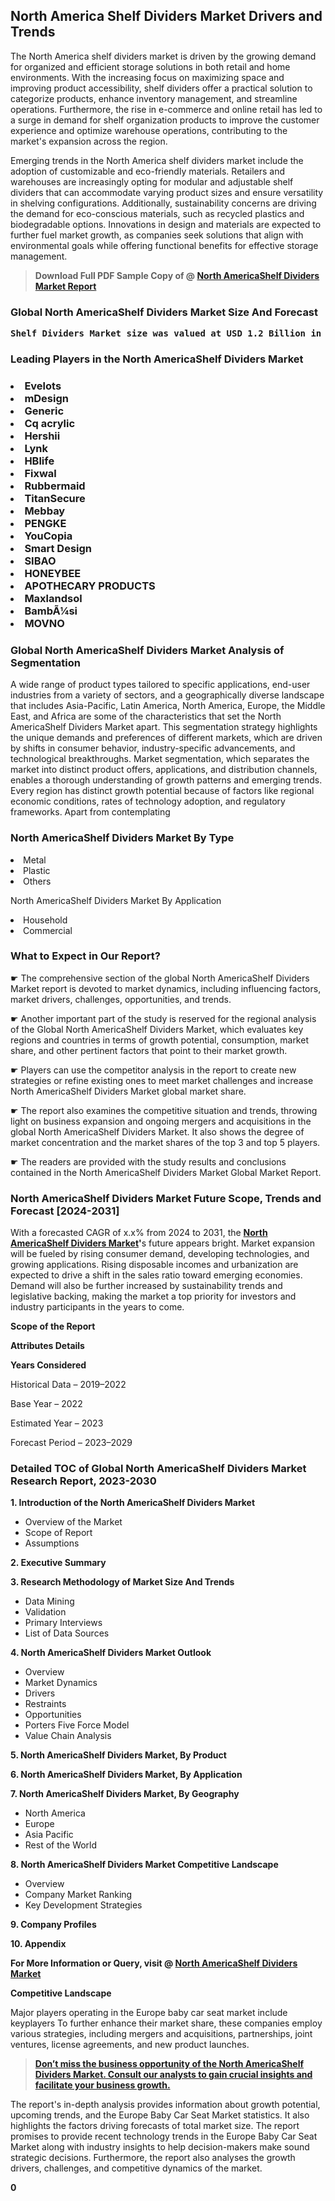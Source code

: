 <p> <h2>North America Shelf Dividers Market Drivers and Trends</h2><p>The North America shelf dividers market is driven by the growing demand for organized and efficient storage solutions in both retail and home environments. With the increasing focus on maximizing space and improving product accessibility, shelf dividers offer a practical solution to categorize products, enhance inventory management, and streamline operations. Furthermore, the rise in e-commerce and online retail has led to a surge in demand for shelf organization products to improve the customer experience and optimize warehouse operations, contributing to the market's expansion across the region.</p><p>Emerging trends in the North America shelf dividers market include the adoption of customizable and eco-friendly materials. Retailers and warehouses are increasingly opting for modular and adjustable shelf dividers that can accommodate varying product sizes and ensure versatility in shelving configurations. Additionally, sustainability concerns are driving the demand for eco-conscious materials, such as recycled plastics and biodegradable options. Innovations in design and materials are expected to further fuel market growth, as companies seek solutions that align with environmental goals while offering functional benefits for effective storage management.</p></p><blockquote id="" class=""><strong>Download Full PDF Sample Copy of @&nbsp;<a href="https://www.verifiedmarketreports.com/download-sample/?rid=304636&utm_source=GitHub-Jan&utm_medium=258" target="_blank">North AmericaShelf Dividers Market Report</a>&nbsp;&nbsp;</strong></blockquote><h3 id="" class=""><strong>Global&nbsp;North AmericaShelf Dividers Market Size And Forecast</strong></h3><pre class="reader-text-block__code-block"><strong>Shelf Dividers Market size was valued at USD 1.2 Billion in 2022 and is projected to reach USD 2.0 Billion by 2030, growing at a CAGR of 7.5% from 2024 to 2030.</strong></pre><h3 id="" class="">Leading Players in the&nbsp;North AmericaShelf Dividers Market</h3><h3 class=""></Li><Li>Evelots</Li><Li> mDesign</Li><Li> Generic</Li><Li> Cq acrylic</Li><Li> Hershii</Li><Li> Lynk</Li><Li> HBlife</Li><Li> Fixwal</Li><Li> Rubbermaid</Li><Li> TitanSecure</Li><Li> Mebbay</Li><Li> PENGKE</Li><Li> YouCopia</Li><Li> Smart Design</Li><Li> SIBAO</Li><Li> HONEYBEE</Li><Li> APOTHECARY PRODUCTS</Li><Li> Maxlandsol</Li><Li> BambÃ¼si</Li><Li> MOVNO</h3><h3 id="" class="">Global&nbsp;North AmericaShelf Dividers Market Analysis of Segmentation</h3><p id="" class="">A wide range of product types tailored to specific applications, end-user industries from a variety of sectors, and a geographically diverse landscape that includes Asia-Pacific, Latin America, North America, Europe, the Middle East, and Africa are some of the characteristics that set the North AmericaShelf Dividers Market apart. This segmentation strategy highlights the unique demands and preferences of different markets, which are driven by shifts in consumer behavior, industry-specific advancements, and technological breakthroughs. Market segmentation, which separates the market into distinct product offers, applications, and distribution channels, enables a thorough understanding of growth patterns and emerging trends. Every region has distinct growth potential because of factors like regional economic conditions, rates of technology adoption, and regulatory frameworks. Apart from contemplating</p><h3 id="" class="">North AmericaShelf Dividers Market&nbsp;By Type</h3><p></Li><Li>Metal</Li><Li> Plastic</Li><Li> Others</p><div class="" data-test-id=""><p>North AmericaShelf Dividers Market&nbsp;By Application</p></div><p class=""></Li><Li>Household</Li><Li> Commercial</p><div class="" data-test-id=""><h3><span class="">What to Expect in Our Report?</span></h3></div><div class="" data-test-id=""><p><span class="">☛ The comprehensive section of the global North AmericaShelf Dividers Market report is devoted to market dynamics, including influencing factors, market drivers, challenges, opportunities, and trends.</span></p></div><div class="" data-test-id=""><p><span class="">☛ Another important part of the study is reserved for the regional analysis of the Global North AmericaShelf Dividers Market, which evaluates key regions and countries in terms of growth potential, consumption, market share, and other pertinent factors that point to their market growth.</span></p></div><div class="" data-test-id=""><p><span class="">☛ Players can use the competitor analysis in the report to create new strategies or refine existing ones to meet market challenges and increase North AmericaShelf Dividers Market global market share.</span></p></div><div class="" data-test-id=""><p><span class="">☛ The report also examines the competitive situation and trends, throwing light on business expansion and ongoing mergers and acquisitions in the global North AmericaShelf Dividers Market. It also shows the degree of market concentration and the market shares of the top 3 and top 5 players.</span></p></div><div class="" data-test-id=""><p><span class="">☛ The readers are provided with the study results and conclusions contained in the North AmericaShelf Dividers Market Global Market Report.</span></p></div><div class="" data-test-id=""><h3><span class="">North AmericaShelf Dividers Market Future Scope, Trends and Forecast [2024-2031]</span></h3></div><div class="" data-test-id=""><p><span class="">With a forecasted CAGR of x.x% from 2024 to 2031, the <strong><a href="https://www.verifiedmarketreports.com/download-sample/?rid=304636&utm_source=GitHub-Jan&utm_medium=258" target="_blank">North AmericaShelf Dividers Market</a>'</strong>s future appears bright. Market expansion will be fueled by rising consumer demand, developing technologies, and growing applications. Rising disposable incomes and urbanization are expected to drive a shift in the sales ratio toward emerging economies. Demand will also be further increased by sustainability trends and legislative backing, making the market a top priority for investors and industry participants in the years to come.</span></p><p id="ember66" class="ember-view reader-text-block__paragraph"><strong>Scope of the Report</strong></p><p id="ember67" class="ember-view reader-text-block__paragraph"><strong>Attributes Details</strong></p><p id="ember68" class="ember-view reader-text-block__paragraph"><strong>Years Considered</strong></p><p id="ember69" class="ember-view reader-text-block__paragraph">Historical Data &ndash; 2019&ndash;2022</p><p id="ember70" class="ember-view reader-text-block__paragraph">Base Year &ndash; 2022</p><p id="ember71" class="ember-view reader-text-block__paragraph">Estimated Year &ndash; 2023</p><p id="ember72" class="ember-view reader-text-block__paragraph">Forecast Period &ndash; 2023&ndash;2029</p></div><h3 id="" class="">Detailed TOC of Global North AmericaShelf Dividers Market Research Report, 2023-2030</h3><p id="" class=""><strong>1. Introduction of the North AmericaShelf Dividers Market</strong></p><ul><li>Overview of the Market</li><li>Scope of Report</li><li>Assumptions</li></ul><p id="" class=""><strong>2. Executive Summary</strong></p><p id="" class=""><strong>3. Research Methodology of Market Size And Trends</strong></p><ul><li>Data Mining</li><li>Validation</li><li>Primary Interviews</li><li>List of Data Sources</li></ul><p id="" class=""><strong>4. North AmericaShelf Dividers Market Outlook</strong></p><ul><li>Overview</li><li>Market Dynamics</li><li>Drivers</li><li>Restraints</li><li>Opportunities</li><li>Porters Five Force Model</li><li>Value Chain Analysis</li></ul><p id="" class=""><strong>5. North AmericaShelf Dividers Market, By Product</strong></p><p id="" class=""><strong>6. North AmericaShelf Dividers Market, By Application</strong></p><p id="" class=""><strong>7. North AmericaShelf Dividers Market, By Geography</strong></p><ul><li>North America</li><li>Europe</li><li>Asia Pacific</li><li>Rest of the World</li></ul><p id="" class=""><strong>8. North AmericaShelf Dividers Market Competitive Landscape</strong></p><ul><li>Overview</li><li>Company Market Ranking</li><li>Key Development Strategies</li></ul><p id="" class=""><strong>9. Company Profiles</strong></p><p id="" class=""><strong>10. Appendix</strong></p><p><strong>For More Information or Query, visit&nbsp;@ <a href="https://www.verifiedmarketreports.com/product/shelf-dividers-market/" target="_blank">North AmericaShelf Dividers Market</a></strong></p><p id="ember61" class="ember-view reader-text-block__paragraph"><strong>Competitive Landscape</strong></p><p id="ember62" class="ember-view reader-text-block__paragraph">Major players operating in the Europe baby car seat market include keyplayers To further enhance their market share, these companies employ various strategies, including mergers and acquisitions, partnerships, joint ventures, license agreements, and new product launches.</p><blockquote id="ember63" class="ember-view reader-text-block__blockquote"><strong><a href="https://www.verifiedmarketreports.com/download-sample/?rid=304636&utm_source=GitHub-Jan&utm_medium=258" target="_blank">Don&rsquo;t miss the business opportunity of the North AmericaShelf Dividers Market. Consult our analysts to gain crucial insights and facilitate your business growth.</a></strong></blockquote><p id="ember64" class="ember-view reader-text-block__paragraph">The report's in-depth analysis provides information about growth potential, upcoming trends, and the Europe Baby Car Seat Market statistics. It also highlights the factors driving forecasts of total market size. The report promises to provide recent technology trends in the Europe Baby Car Seat Market along with industry insights to help decision-makers make sound strategic decisions. Furthermore, the report also analyses the growth drivers, challenges, and competitive dynamics of the market.</p><p class="ember-view reader-text-block__paragraph"><strong>0</strong></p>
